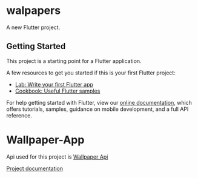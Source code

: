 # walpapers <br>

A new Flutter project. <br>

## Getting Started <br>

This project is a starting point for a Flutter application.  <br>

A few resources to get you started if this is your first Flutter project: <br>

- [Lab: Write your first Flutter app](https://flutter.dev/docs/get-started/codelab) <br>
- [Cookbook: Useful Flutter samples](https://flutter.dev/docs/cookbook) <br>
 
For help getting started with Flutter, view our 
[online documentation](https://flutter.dev/docs), which offers tutorials,
samples, guidance on mobile development, and a full API reference.
# Wallpaper-App <br>

Api used for this project is <a href='www.pexels.com/api'> Wallpaper Api</a> <br>

 <a href='https://www.pexels.com/api/documentation/'> Project documentation </a>


